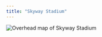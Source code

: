 ```yaml
---
title: "Skyway Stadium"
---
```


![Overhead map of Skyway Stadium](/images/maps/skyway-stadium.png)

